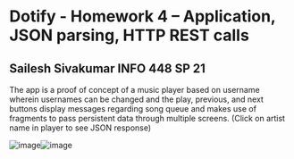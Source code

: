 # Dotify - Homework 4 – Application, JSON parsing, HTTP REST calls

## Sailesh Sivakumar INFO 448 SP 21

The app is a proof of concept of a music player based on username wherein usernames can be changed and the play, previous, and next buttons display messages regarding song queue and makes use of fragments to pass persistent data through multiple screens. (Click on artist name in player to see JSON response)

![image](https://user-images.githubusercontent.com/32437884/119036820-0cf33400-b966-11eb-80f3-c215726adf5e.png)![image](https://user-images.githubusercontent.com/32437884/119036888-24cab800-b966-11eb-9056-5d63794431ee.png)




